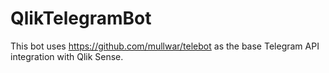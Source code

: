 # QlikTelegramBot

This bot uses https://github.com/mullwar/telebot as the base Telegram API integration with Qlik Sense.